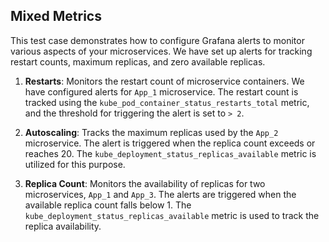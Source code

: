 ## Mixed Metrics
This test case demonstrates how to configure Grafana alerts to monitor various aspects of your microservices. We have set up alerts for tracking restart counts, maximum replicas, and zero available replicas.

1. **Restarts**: Monitors the restart count of microservice containers. We have configured alerts for `App_1` microservice. The restart count is tracked using the `kube_pod_container_status_restarts_total` metric, and the threshold for triggering the alert is set to `> 2`.

2. **Autoscaling**: Tracks the maximum replicas used by the `App_2` microservice. The alert is triggered when the replica count exceeds or reaches 20. The `kube_deployment_status_replicas_available` metric is utilized for this purpose.

3. **Replica Count**: Monitors the availability of replicas for two microservices, `App_1` and `App_3`. The alerts are triggered when the available replica count falls below 1. The `kube_deployment_status_replicas_available` metric is used to track the replica availability.